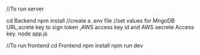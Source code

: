 //To run server

cd Backend
npm install
//create a .env file
//set values for MngoDB URL,screte key to sign token ,AWS access key id and AWS secrete Access key.
node app.js

//To run frontend
cd Frontend
npm install
npm run dev
